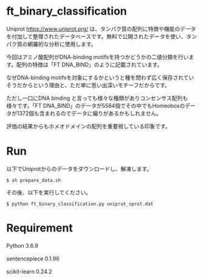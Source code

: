 # ft_binary_classification
Uniprot https://www.uniprot.org/ は、タンパク質の配列に特徴や機能のデータを付加して整理されたデータベースです。無料で公開されたデータを使い、タンパク質の網羅的な分析に使用します。


今回はアミノ酸配列がDNA-binding motifsを持つかどうかの二値分類を行います。配列の特徴は「FT   DNA_BIND」のように記載されています。　　

なぜDNA-binding motifsを対象にするかというと種を問わず広く保存されていそうだからという理由と、ただ単に思い出深いモチーフだからです。　　

ただし一口にDNA binding と言っても様々な種類がありコンセンサス配列も様々です。「FT   DNA_BIND」のデータが5584個でその中でもHomeoboxのデータが1372個も含まれるのでデータに偏りがあるかもしれません。　　

評価の結果からもホメオドメインの配列を重要視している印象です。

# Run
以下でUniprotからのデータをダウンロードし、解凍します。

```
$ sh prepare_data.sh
```

その後、以下を実行してください。

```
$ python ft_binary_classification.py uniprot_sprot.dat
```


# Requirement

Python 3.6.9　　

sentencepiece   0.1.96　　

scikit-learn     0.24.2　　

